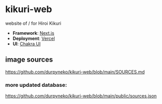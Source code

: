 # kikuri-web
website of / for Hiroi Kikuri

-   **Framework**: [Next.js](https://nextjs.org/)
-   **Deployment**: [Vercel](https://vercel.com)
-   **UI**: [Chakra UI](https://chakra-ui.com/)


## image sources
https://github.com/durpyneko/kikuri-web/blob/main/SOURCES.md

### more updated database:
https://github.com/durpyneko/kikuri-web/blob/main/public/sources.json
